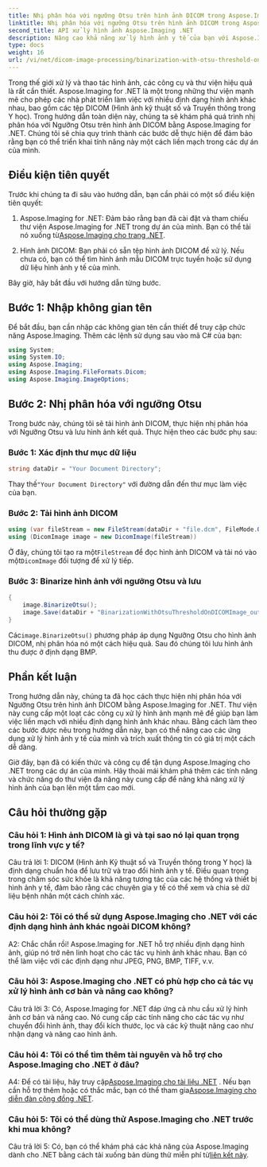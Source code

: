```yaml
---
title: Nhị phân hóa với ngưỡng Otsu trên hình ảnh DICOM trong Aspose.Imaging for .NET
linktitle: Nhị phân hóa với ngưỡng Otsu trên hình ảnh DICOM trong Aspose.Imaging for .NET
second_title: API xử lý hình ảnh Aspose.Imaging .NET
description: Nâng cao khả năng xử lý hình ảnh y tế của bạn với Aspose.Imaging for .NET. Tìm hiểu cách thực hiện nhị phân hóa hình ảnh DICOM bằng Ngưỡng Otsu.
type: docs
weight: 16
url: /vi/net/dicom-image-processing/binarization-with-otsu-threshold-on-dicom-image/
---
```

Trong thế giới xử lý và thao tác hình ảnh, các công cụ và thư viện hiệu quả là rất cần thiết. Aspose.Imaging for .NET là một trong những thư viện mạnh mẽ cho phép các nhà phát triển làm việc với nhiều định dạng hình ảnh khác nhau, bao gồm các tệp DICOM (Hình ảnh kỹ thuật số và Truyền thông trong Y học). Trong hướng dẫn toàn diện này, chúng ta sẽ khám phá quá trình nhị phân hóa với Ngưỡng Otsu trên hình ảnh DICOM bằng Aspose.Imaging for .NET. Chúng tôi sẽ chia quy trình thành các bước dễ thực hiện để đảm bảo rằng bạn có thể triển khai tính năng này một cách liền mạch trong các dự án của mình.

## Điều kiện tiên quyết

Trước khi chúng ta đi sâu vào hướng dẫn, bạn cần phải có một số điều kiện tiên quyết:

1.  Aspose.Imaging for .NET: Đảm bảo rằng bạn đã cài đặt và tham chiếu thư viện Aspose.Imaging for .NET trong dự án của mình. Bạn có thể tải nó xuống từ[Aspose.Imaging cho trang .NET](https://releases.aspose.com/imaging/net/).

2. Hình ảnh DICOM: Bạn phải có sẵn tệp hình ảnh DICOM để xử lý. Nếu chưa có, bạn có thể tìm hình ảnh mẫu DICOM trực tuyến hoặc sử dụng dữ liệu hình ảnh y tế của mình.

Bây giờ, hãy bắt đầu với hướng dẫn từng bước.

## Bước 1: Nhập không gian tên

Để bắt đầu, bạn cần nhập các không gian tên cần thiết để truy cập chức năng Aspose.Imaging. Thêm các lệnh sử dụng sau vào mã C# của bạn:

```csharp
using System;
using System.IO;
using Aspose.Imaging;
using Aspose.Imaging.FileFormats.Dicom;
using Aspose.Imaging.ImageOptions;
```

## Bước 2: Nhị phân hóa với ngưỡng Otsu

Trong bước này, chúng tôi sẽ tải hình ảnh DICOM, thực hiện nhị phân hóa với Ngưỡng Otsu và lưu hình ảnh kết quả. Thực hiện theo các bước phụ sau:

### Bước 1: Xác định thư mục dữ liệu

```csharp
string dataDir = "Your Document Directory";
```

 Thay thế`"Your Document Directory"` với đường dẫn đến thư mục làm việc của bạn.

### Bước 2: Tải hình ảnh DICOM

```csharp
using (var fileStream = new FileStream(dataDir + "file.dcm", FileMode.Open, FileAccess.Read))
using (DicomImage image = new DicomImage(fileStream))
```

 Ở đây, chúng tôi tạo ra một`FileStream` để đọc hình ảnh DICOM và tải nó vào một`DicomImage` đối tượng để xử lý tiếp.

### Bước 3: Binarize hình ảnh với ngưỡng Otsu và lưu

```csharp
{
    image.BinarizeOtsu();
    image.Save(dataDir + "BinarizationWithOtsuThresholdOnDICOMImage_out.bmp", new BmpOptions());
}
```

 Các`image.BinarizeOtsu()` phương pháp áp dụng Ngưỡng Otsu cho hình ảnh DICOM, nhị phân hóa nó một cách hiệu quả. Sau đó chúng tôi lưu hình ảnh thu được ở định dạng BMP.

## Phần kết luận

Trong hướng dẫn này, chúng ta đã học cách thực hiện nhị phân hóa với Ngưỡng Otsu trên hình ảnh DICOM bằng Aspose.Imaging for .NET. Thư viện này cung cấp một loạt các công cụ xử lý hình ảnh mạnh mẽ để giúp bạn làm việc liền mạch với nhiều định dạng hình ảnh khác nhau. Bằng cách làm theo các bước được nêu trong hướng dẫn này, bạn có thể nâng cao các ứng dụng xử lý hình ảnh y tế của mình và trích xuất thông tin có giá trị một cách dễ dàng.

Giờ đây, bạn đã có kiến thức và công cụ để tận dụng Aspose.Imaging cho .NET trong các dự án của mình. Hãy thoải mái khám phá thêm các tính năng và chức năng do thư viện đa năng này cung cấp để nâng khả năng xử lý hình ảnh của bạn lên một tầm cao mới.

## Câu hỏi thường gặp

### Câu hỏi 1: Hình ảnh DICOM là gì và tại sao nó lại quan trọng trong lĩnh vực y tế?

Câu trả lời 1: DICOM (Hình ảnh Kỹ thuật số và Truyền thông trong Y học) là định dạng chuẩn hóa để lưu trữ và trao đổi hình ảnh y tế. Điều quan trọng trong chăm sóc sức khỏe là khả năng tương tác của các hệ thống và thiết bị hình ảnh y tế, đảm bảo rằng các chuyên gia y tế có thể xem và chia sẻ dữ liệu bệnh nhân một cách chính xác.

### Câu hỏi 2: Tôi có thể sử dụng Aspose.Imaging cho .NET với các định dạng hình ảnh khác ngoài DICOM không?

A2: Chắc chắn rồi! Aspose.Imaging for .NET hỗ trợ nhiều định dạng hình ảnh, giúp nó trở nên linh hoạt cho các tác vụ hình ảnh khác nhau. Bạn có thể làm việc với các định dạng như JPEG, PNG, BMP, TIFF, v.v.

### Câu hỏi 3: Aspose.Imaging cho .NET có phù hợp cho cả tác vụ xử lý hình ảnh cơ bản và nâng cao không?

Câu trả lời 3: Có, Aspose.Imaging for .NET đáp ứng cả nhu cầu xử lý hình ảnh cơ bản và nâng cao. Nó cung cấp các tính năng cho các tác vụ như chuyển đổi hình ảnh, thay đổi kích thước, lọc và các kỹ thuật nâng cao như nhận dạng và nâng cao hình ảnh.

### Câu hỏi 4: Tôi có thể tìm thêm tài nguyên và hỗ trợ cho Aspose.Imaging cho .NET ở đâu?

A4: Để có tài liệu, hãy truy cập[Aspose.Imaging cho tài liệu .NET](https://reference.aspose.com/imaging/net/) . Nếu bạn cần hỗ trợ thêm hoặc có thắc mắc, bạn có thể tham gia[Aspose.Imaging cho diễn đàn cộng đồng .NET](https://forum.aspose.com/).

### Câu hỏi 5: Tôi có thể dùng thử Aspose.Imaging cho .NET trước khi mua không?

 Câu trả lời 5: Có, bạn có thể khám phá các khả năng của Aspose.Imaging dành cho .NET bằng cách tải xuống bản dùng thử miễn phí từ[liên kết này](https://releases.aspose.com/).